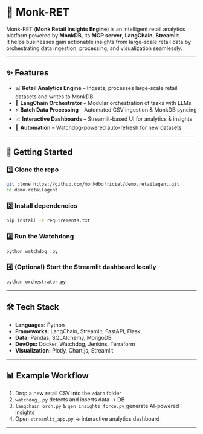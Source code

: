 # 🧠 Monk-RET  

Monk-RET (**Monk Retail Insights Engine**) is an intelligent retail analytics platform powered by **MonkDB**, its **MCP server**, **LangChain**, **Streamlit**.  
It helps businesses gain actionable insights from large-scale retail data by orchestrating data ingestion, processing, and visualization seamlessly.  

---

## ✨ Features  

- 📊 **Retail Analytics Engine** – Ingests, processes large-scale retail datasets and writes to MonkDB.
- 🧩 **LangChain Orchestrator** – Modular orchestration of tasks with LLMs  
- ⚡ **Batch Data Processing** – Automated CSV ingestion & MonkDB syncing  
- 📈 **Interactive Dashboards** – Streamlit-based UI for analytics & insights  
- 🔄 **Automation** – Watchdog-powered auto-refresh for new datasets  

---

## 🚀 Getting Started  

### 1️⃣ Clone the repo
```bash
git clone https://github.com/monkdbofficial/demo.retailagent.git
cd demo.retailagent
```

### 2️⃣ Install dependencies
```bash
pip install -r requirements.txt
```

### 3️⃣ Run the Watchdong 
```bash
python watchdog_.py
```

### 4️⃣ (Optional) Start the Streamlit dashboard locally
```bash
python orchestrator.py
```

---

## 🛠️ Tech Stack  

- **Languages:** Python  
- **Frameworks:** LangChain, Streamlit, FastAPI, Flask  
- **Data:** Pandas, SQLAlchemy, MongoDB  
- **DevOps:** Docker, Watchdog, Jenkins, Terraform  
- **Visualization:** Plotly, Chart.js, Streamlit  

---

## 📊 Example Workflow  

1. Drop a new retail CSV into the `/data` folder  
2. `watchdog_.py` detects and inserts data → DB  
3. `langchain_orch.py` & `gen_insights_force.py` generate AI-powered insights  
4. Open `streamlit_app.py` → interactive analytics dashboard  

---